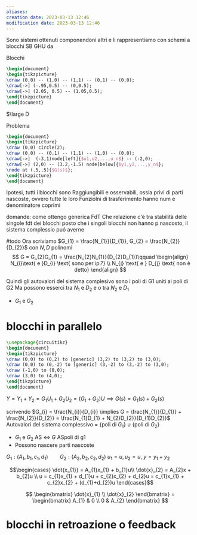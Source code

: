 ```yaml
---
aliases: 
creation date: 2023-03-13 12:46
modification date: 2023-03-13 12:46
---
```


Sono sistemi ottenuti componendoni altri e li rappresentiamo con schemi a blocchi SB GHU da

Blocchi
```tikz
\begin{document}
\begin{tikzpicture}
\draw (0,0) -- (1,0) -- (1,1) -- (0,1) -- (0,0); 
\draw[->] (-.95,0.5) -- (0,0.5);
\draw[->] (2.05, 0.5) -- (1.05,0.5);
\end{tikzpicture}
\end{document}
```

$\large D


Problema

```tikz
\begin{document}
\begin{tikzpicture}
\draw (0,0) circle(2);
\draw (0,0) -- (0,1) -- (1,1) -- (1,0) -- (0,0);
\draw[->]  (-3,1)node[left]{$u1,u2,...,u_n$} -- (-2,0);
\draw[->] (2,0) -- (3.2,-1.5) node[below]{$y1,y2,...,y_n$};
\node at (.5,.5){$G(s)$};
\end{tikzpicture}
\end{document}
```

Ipotesi,  tutti i blocchi sono Raggiungibili e osservabili, ossia privi di parti nascoste, ovvero tutte le loro Funziolni di trasferimento hanno num e denominatore coprimi

domande:
come ottengo generica FdT
Che relazione c'è tra stabilità delle singole fdt dei blocchi
posto che i singoli blocchi non hanno p nascosto, il sistema complessio puó averne



#todo
Ora scriviamo $G_{1} = \frac{N_{1}}{D_{1}}, G_{2} = \frac{N_{2}}{D_{2}}$ con $N,D$ polinomi
$$
G = G_{2}G_{1} = \frac{N_{2}N_{1}}{D_{2}D_{1}}\qquad \begin{align}
N_{i}\text{ e }D_{i} \text{ sono per ip.?} \\
N_{j} \text{ e } D_{j} \text{ non è detto}
\end{align} 
$$

Quindi gli autovalori del sistema complesivo sono i poli di G1 uniti ai poli di G2
Ma possono esserci tra $N_{1}$ e $D_{2}$
 e o tra $N_{2}$ e $D_{1}$
 - $G_{1}$ e $G_{2}$

# blocchi in parallelo
```tikz
\usepackage{circuitikz}
\begin{document}
\begin{tikzpicture}
\draw (0,0) to (0,2) to [generic] (3,2) to (3,2) to (3,0);
\draw (0,0) to (0,-2) to [generic] (3,-2) to (3,-2) to (3,0);
\draw (-1,0) to (0,0);
\draw (3,0) to (4,0);
\end{tikzpicture}
\end{document}
```
$Y = Y_{1} + Y_{2} = G_{1}U_{1} + G_{2}U_{2} = (G_{1} + G_{2})U \implies G(s) = G_{1}(s) + G_{2}(s)$

scrivendo $G_{i} = \frac{N_{i}}{D_{i}} \implies G = \frac{N_{1}}{D_{1}} + \frac{N_{2}}{D_{2}} = \frac{N_{1}D_{1} + N_{2}D_{2}}{D_{1}D_{2}}$
Autovalori del sistema complessivo = $\left\{ \text{poli di }G_{1} \right\} \cup \left\{ \text{poli di }G_{2} \right\}$
- $G_{1}$ e $G_{2}$ AS $\iff$ $G$ ASpoli di g1 
- Possono nascere parti nascoste


$G_{1} : (A_{1},b_{1},c_{1},d_{1})\qquad G_{2} : (A_{2},b_{2},c_{2},d_{2})$
$u_{1} = u, u_{2} = u$,
$y = y_{1} + y_{2}$

$$\begin{cases}
\dot{x_{1}} = A_{1}x_{1} + b_{1}u\\
\dot{x}_{2} = A_{2}x + b_{2}u \\
u = c_{1}x_{1} + d_{1}u + c_{2}x_{2} + d_{2}u = c_{1}x_{1} + c_{2}x_{2} + (d_{1}+d_{2})u
\end{cases}$$

$$
\begin{bmatrix}
\dot{x}_{1} \\
\dot{x}_{2}
\end{bmatrix} = \begin{bmatrix}
A_{1} & 0 \\
0 & A_{2}
\end{bmatrix}
$$
# blocchi in retroazione o feedback